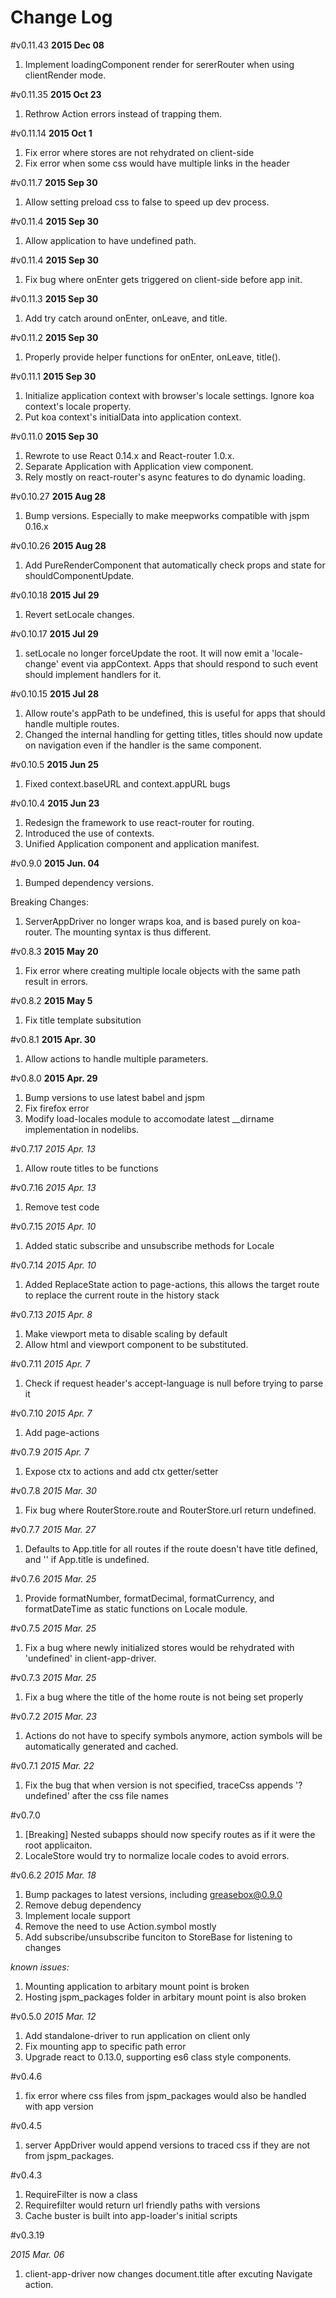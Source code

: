 Change Log
===

#v0.11.43
**2015 Dec 08**

1. Implement loadingComponent render for sererRouter when using clientRender mode.

#v0.11.35
**2015 Oct 23**

1. Rethrow Action errors instead of trapping them.

#v0.11.14
**2015 Oct 1**

1. Fix error where stores are not rehydrated on client-side
2. Fix error when some css would have multiple links in the header

#v0.11.7
**2015 Sep 30**

1. Allow setting preload css to false to speed up dev process.

#v0.11.4
**2015 Sep 30**

1. Allow application to have undefined path.


#v0.11.4
**2015 Sep 30**

1. Fix bug where onEnter gets triggered on client-side before app init.

#v0.11.3
**2015 Sep 30**

1. Add try catch around onEnter, onLeave, and title.

#v0.11.2
**2015 Sep 30**

1. Properly provide helper functions for onEnter, onLeave, title().

#v0.11.1
**2015 Sep 30**

1. Initialize application context with browser's locale settings. Ignore koa context's locale property.
2. Put koa context's initialData into application context.

#v0.11.0
**2015 Sep 30**

1. Rewrote to use React 0.14.x and React-router 1.0.x.
2. Separate Application with Application view component.
3. Rely mostly on react-router's async features to do dynamic loading.



#v0.10.27
**2015 Aug 28**

1. Bump versions. Especially to make meepworks compatible with jspm 0.16.x

#v0.10.26
**2015 Aug 28**

1. Add PureRenderComponent that automatically check props and state for shouldComponentUpdate.

#v0.10.18
**2015 Jul 29**

1. Revert setLocale changes.

#v0.10.17
**2015 Jul 29**

1. setLocale no longer forceUpdate the root. It will now emit a 'locale-change' event via appContext. Apps that should respond to such event should implement handlers for it.

#v0.10.15
**2015 Jul 28**

1. Allow route's appPath to be undefined, this is useful for apps that should handle multiple routes.
2. Changed the internal handling for getting titles, titles should now update on navigation even if the handler is the same component.

#v0.10.5
**2015 Jun 25**

1. Fixed context.baseURL and context.appURL bugs

#v0.10.4
**2015 Jun 23**

1. Redesign the framework to use react-router for routing.
2. Introduced the use of contexts.
3. Unified Application component and application manifest.


#v0.9.0
**2015 Jun. 04**

1. Bumped dependency versions.

Breaking Changes:

1. ServerAppDriver no longer wraps koa, and is based purely on koa-router. The mounting syntax is thus different.

#v0.8.3
**2015 May 20**

1. Fix error where creating multiple locale objects with the same path result in errors.

#v0.8.2
**2015 May 5**

1. Fix title template subsitution

#v0.8.1
**2015 Apr. 30**

1. Allow actions to handle multiple parameters.

#v0.8.0
**2015 Apr. 29**

1. Bump versions to use latest babel and jspm
2. Fix firefox error
3. Modify load-locales module to accomodate latest \_\_dirname implementation in nodelibs.

#v0.7.17
*2015 Apr. 13*

1. Allow route titles to be functions

#v0.7.16
*2015 Apr. 13*

1. Remove test code

#v0.7.15
*2015 Apr. 10*

1. Added static subscribe and unsubscribe methods for Locale

#v0.7.14
*2015 Apr. 10*

1. Added ReplaceState action to page-actions, this allows the target route to replace the current route in the history stack

#v0.7.13
*2015 Apr. 8*

1. Make viewport meta to disable scaling by default
2. Allow html and viewport component to be substituted.

#v0.7.11
*2015 Apr. 7*

1. Check if request header's accept-language is null before trying to parse it


#v0.7.10
*2015 Apr. 7*

1. Add page-actions


#v0.7.9
*2015 Apr. 7*

1. Expose ctx to actions and add ctx getter/setter

#v0.7.8
*2015 Mar. 30*

1. Fix bug where RouterStore.route and RouterStore.url return undefined.

#v0.7.7
*2015 Mar. 27*

1. Defaults to App.title for all routes if the route doesn't have title defined, and '' if App.title is undefined.


#v0.7.6
*2015 Mar. 25*

1. Provide formatNumber, formatDecimal, formatCurrency, and formatDateTime as static functions on Locale module.

#v0.7.5
*2015 Mar. 25*

1. Fix a bug where newly initialized stores would be rehydrated with 'undefined' in client-app-driver.

#v0.7.3
*2015 Mar. 25*

1. Fix a bug where the title of the home route is not being set properly

#v0.7.2
*2015 Mar. 23*

1. Actions do not have to specify symbols anymore, action symbols will be automatically generated and cached.

#v0.7.1
*2015 Mar. 22*

1. Fix the bug that when version is not specified, traceCss appends '?undefined' after the css file names


#v0.7.0

1. [Breaking] Nested subapps should now specify routes as if it were the root applicaiton.
2. LocaleStore would try to normalize locale codes to avoid errors.

#v0.6.2
*2015 Mar. 18*

1. Bump packages to latest versions, including greasebox@0.9.0
2. Remove debug dependency
3. Implement locale support
4. Remove the need to use Action.symbol mostly
5. Add subscribe/unsubscribe funciton to StoreBase for listening to changes

*known issues:*

1. Mounting application to arbitary mount point is broken
2. Hosting jspm_packages folder in arbitary mount point is also broken

#v0.5.0
*2015 Mar. 12*

1. Add standalone-driver to run application on client only
2. Fix mounting app to specific path error
3. Upgrade react to 0.13.0, supporting es6 class style components.

#v0.4.6

1. fix error where css files from jspm_packages would also be handled with app version

#v0.4.5

1. server AppDriver would append versions to traced css if they are not from jspm_packages.

#v0.4.3

1. RequireFilter is now a class
2. Requirefilter would return url friendly paths with versions
3. Cache buster is built into app-loader's initial scripts


#v0.3.19 

*2015 Mar. 06*

1. client-app-driver now changes document.title after excuting Navigate action.
